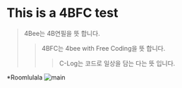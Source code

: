 # This is a 4BFC test
> 4Bee는 4B연필을 뜻 합니다.
>	> 4BFC는 4bee with Free Coding을 뜻 합니다.
>	>	> C-Log는 코드로 일상을 담는 다는 뜻 입니다.

*Roomlulala
<img src="![Alt text](main.png)" width="450px" height="300px" title="main" alt="main"></img><br/>
